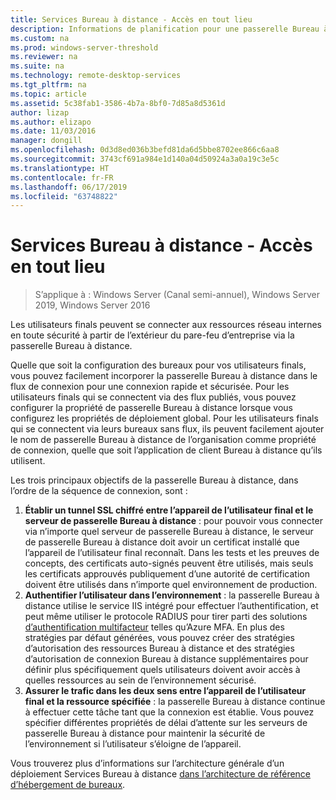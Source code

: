```yaml
---
title: Services Bureau à distance - Accès en tout lieu
description: Informations de planification pour une passerelle Bureau à distance
ms.custom: na
ms.prod: windows-server-threshold
ms.reviewer: na
ms.suite: na
ms.technology: remote-desktop-services
ms.tgt_pltfrm: na
ms.topic: article
ms.assetid: 5c38fab1-3586-4b7a-8bf0-7d85a8d5361d
author: lizap
ms.author: elizapo
ms.date: 11/03/2016
manager: dongill
ms.openlocfilehash: 0d3d8ed036b3befd81da6d5bbe8702ee866c6aa8
ms.sourcegitcommit: 3743cf691a984e1d140a04d50924a3a0a19c3e5c
ms.translationtype: HT
ms.contentlocale: fr-FR
ms.lasthandoff: 06/17/2019
ms.locfileid: "63748822"
---
```

# <a name="remote-desktop-services---access-from-anywhere"></a>Services Bureau à distance - Accès en tout lieu

>S’applique à : Windows Server (Canal semi-annuel), Windows Server 2019, Windows Server 2016

Les utilisateurs finals peuvent se connecter aux ressources réseau internes en toute sécurité à partir de l’extérieur du pare-feu d’entreprise via la passerelle Bureau à distance.

Quelle que soit la configuration des bureaux pour vos utilisateurs finals, vous pouvez facilement incorporer la passerelle Bureau à distance dans le flux de connexion pour une connexion rapide et sécurisée. Pour les utilisateurs finals qui se connectent via des flux publiés, vous pouvez configurer la propriété de passerelle Bureau à distance lorsque vous configurez les propriétés de déploiement global. Pour les utilisateurs finals qui se connectent via leurs bureaux sans flux, ils peuvent facilement ajouter le nom de passerelle Bureau à distance de l’organisation comme propriété de connexion, quelle que soit l’application de client Bureau à distance qu’ils utilisent.

Les trois principaux objectifs de la passerelle Bureau à distance, dans l’ordre de la séquence de connexion, sont :
1. **Établir un tunnel SSL chiffré entre l’appareil de l’utilisateur final et le serveur de passerelle Bureau à distance** : pour pouvoir vous connecter via n’importe quel serveur de passerelle Bureau à distance, le serveur de passerelle Bureau à distance doit avoir un certificat installé que l’appareil de l’utilisateur final reconnaît. Dans les tests et les preuves de concepts, des certificats auto-signés peuvent être utilisés, mais seuls les certificats approuvés publiquement d’une autorité de certification doivent être utilisés dans n’importe quel environnement de production.
2. **Authentifier l’utilisateur dans l’environnement** : la passerelle Bureau à distance utilise le service IIS intégré pour effectuer l’authentification, et peut même utiliser le protocole RADIUS pour tirer parti des solutions [d’authentification multifacteur](rds-plan-mfa.md) telles qu’Azure MFA. En plus des stratégies par défaut générées, vous pouvez créer des stratégies d’autorisation des ressources Bureau à distance et des stratégies d’autorisation de connexion Bureau à distance supplémentaires pour définir plus spécifiquement quels utilisateurs doivent avoir accès à quelles ressources au sein de l’environnement sécurisé.
3. **Assurer le trafic dans les deux sens entre l’appareil de l’utilisateur final et la ressource spécifiée** : la passerelle Bureau à distance continue à effectuer cette tâche tant que la connexion est établie. Vous pouvez spécifier différentes propriétés de délai d’attente sur les serveurs de passerelle Bureau à distance pour maintenir la sécurité de l’environnement si l’utilisateur s’éloigne de l’appareil.

Vous trouverez plus d’informations sur l’architecture générale d’un déploiement Services Bureau à distance [dans l’architecture de référence d’hébergement de bureaux](desktop-hosting-reference-architecture.md).